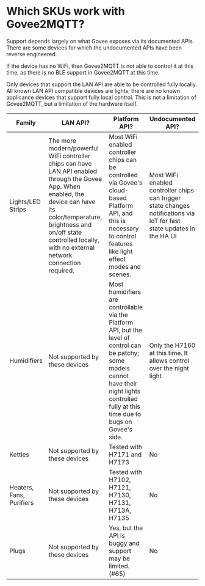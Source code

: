 # Which SKUs work with Govee2MQTT?

Support depends largely on what Govee exposes via its documented APIs.
There are some devices for which the undocumented APIs have been
reverse engineered.

If the device has no WiFi, then Govee2MQTT is not able to control
it at this time, as there is no BLE support in Govee2MQTT at this time.

Only devices that support the LAN API are able to be controlled fully
locally. All known LAN API compatible devices are lights; there are
no known applicance devices that support fully local control. This
is not a limitation of Govee2MQTT, but a limitation of the hardware
itself.

|Family|LAN API?|Platform API?|Undocumented API?|
|------|--------|-------------|-----------------|
|Lights/LED Strips|The more modern/powerful WiFi controller chips can have LAN API enabled through the Govee App. When enabled, the device can have its color/temperature, brightness and on/off state controlled locally, with no external network connection required.|Most WiFi enabled controller chips can be controlled via Govee's cloud-based Platform API, and this is necessary to control features like light effect modes and scenes.|Most WiFi enabled controller chips can trigger state changes notifications via IoT for fast state updates in the HA UI|
|Humidifiers|Not supported by these devices|Most humidifiers are controllable via the Platform API, but the level of control can be patchy; some models cannot have their night lights controlled fully at this time due to bugs on Govee's side.|Only the H7160 at this time. It allows control over the night light|
|Kettles|Not supported by these devices|Tested with H7171 and H7173|No|
|Heaters, Fans, Purifiers|Not supported by these devices|Tested with H7102, H7121, H7130, H7131, H713A, H7135|No|
|Plugs|Not supported by these devices|Yes, but the API is buggy and support may be limited. (#65)|No|

